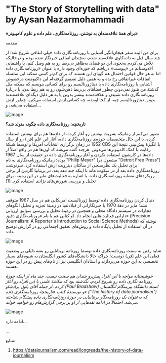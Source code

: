 # **"The Story of Storytelling with data"** by Aysan Nazarmohammadi
**«برای همۀ علاقه‌مندان به نوشتن، روزنامه‌نگاری، علم داده و علوم کامپیوتر»**

مقدمه

برای من البته سفر هیجان‌انگیز آشنایی با روزنامه‌نگاری داده خیلی اتفاقی شروع شد؛ از چند سال قبل به داده‌کاوی علاقه‌مند شدم، نه‌چندان اتفاقی خبرنگار شده بودم و درحالیکه تلاش می‌کردم به‌نحوی این دو فضای به‌ظاهر بی‌ربط رو به هم وصل کنم، با راهنمایی دوستانم در «پیوست» دریافتم که حوزه‌ای وجود داره با عنوان «روزنامه‌نگاری داده»!    
اما به هر حال قوانین احتمال هم گویای این هستند که برای کم‌تر کسی ممکنه این سلسله اتفاقات غیراتفاقی رخ بده و به همین دلیل تصمیم گرفته‌ام این داکیومنت درخصوص آشنایی با روزنامه‌نگاری داده یا دیتاژورنالیسم رو برای کسانی بنویسم که ممکنه مثل گذشتۀ من هنوز نمی‌دونن چطور فضاهای بی‌ربط ذهن‌شون رو به هم ربط بدن، یا دربارۀ روزنامه‌نگاری داده شنیدن و علاقه‌مندند بیشتر بدونن یا به هر دلیل دیگه‌ای علاقه‌مندند بدونن دیتاژورنالیسم چیه، از کجا اومده، چه کسانی ازش استفاده می‌کنن، چطور ازش استفاده می‌شه، و...

![image](https://github.com/aysannazarmohamady/datajournalism/assets/30371881/d50b261e-b3ee-44f4-b1d5-2f1365914b0a)

**تاریخچه: روزنامه‌نگاری داده چگونه متولد شد؟**

تصور می‌کنم از زمانیکه بشریت نوشتن رو آغاز کرده، از داده‌ها هم برای نوشتن استفاده کرده. با این حال متخصصان حوزه‌ی روزنامه‌نگاری داده، آغاز این علم (فن) رو از سال 1952 در زمان برگزاری انتخابات امریکا و توسط شبکۀ CBS با انگیزۀ پیش‌بینی نتیجۀ این رقابت با کمک کامپیوترها می‌دونن. هرچند گفته می‌شه که اون‌ها هم در واقع اصلاً از داده‌ها در کارشون استفاده نکردن و آغاز روزنامه‌نگاری داده در حقیقت از سال 1967 بوده؛ زمانیکه روزنامه‌نگاری به نام "Philip  Meyer" (مشغول در "Detroit Free Press") برای تحلیل یک نظرسنجی از ساکنان دیترویت ازش استفاده کرد. سرنوشت روزنامه‌نگاری داده بعد از در سکوت ماند تا اینکه چند دهه بعد، در بریتانیا گاردین از برخی رویکردهای مشابه روزنامه‌نگاری داده، با اشاره به فعالیت‌های مایر در این زمینه، برای تحلیل و بررسی شورش‌های نژادی استفاده کرد. [1]

![image](https://github.com/aysannazarmohamady/datajournalism/assets/30371881/0f7e3460-2c3c-4a2f-a198-3386a637cab2)

دنبال کردن روزنامه‌نگاری داده توسط ژورنالیست امریکایی هم در سال 1967 متوقف نشد؛ مایر در دهۀ 1970 با خبرنگارانی از فیلادلفیا در زمینۀ تجزیه و تحلیل الگوهای مجازات در سیستم دادگاه محلی و همچنین در زمینۀ تحلیل و بررسی سوابق ارزیابی دارایی فعالیت‌هایی انجام داد. او کتابی هم با نام «روزنامه‌نگاری دقیق» (Precision Journalism: A Reporter's Introduction to Social Science Methods) نوشته که در آن استفاده از تحلیل پایگاه داده و روش‌های تحقیق اجتماعی رو در گزارش توضیح داده. 

![image](https://github.com/aysannazarmohamady/datajournalism/assets/30371881/2c4d37a0-20fe-468a-bdf3-ebfa57fa6a17)

شاید رفتن به سمت روزنامه‌نگاری داده توسط روزنامۀ بریتانایی رو بشه دلیلی بر وضعیت فعلی این علم (فن) دونست؛ چراکه حالا دانشگاه‌‌های کشور انگلستان به شیوه‌های بسیار تخصصی به این حوزه می‌پردازند و استادان انگلیسی نیز از نام‌های پیش رو در این حوزه هستند. 


*خوشبختانه مواجه با این افراد پیش‌رو چندان هم سخت نیست. چند ماه از اینکه حوزۀ روزنامه نگاری داده رو شروع کردم، نگذشته بود که مکاتبۀ علمی با این افراد رو آغاز کردم. از جمله آقای پاول برادشاو (Paul Bradshaw) استاد دانشگاه بیرمنگام انگلستان و نویسندۀ کتاب «تاریخچۀ روزنامه‌نگاری داده» ("The history of data journalism") که به‌عنوان یک روزنامه‌نگار بریتانیایی در حوزۀ روزنامه‌نگاری داده پیشگام شناخته می‌شه. احتمالاً در ادامه نقدهایی از او بر برخی گزارش‌هام رو خواهید خواند.*

![image](https://github.com/aysannazarmohamady/datajournalism/assets/30371881/b6942ff1-14d7-4a6e-87a4-71ba8e73c042)


ادامه دارد...



...


منابع:
1. https://datajournalism.com/read/longreads/the-history-of-data-journalism
